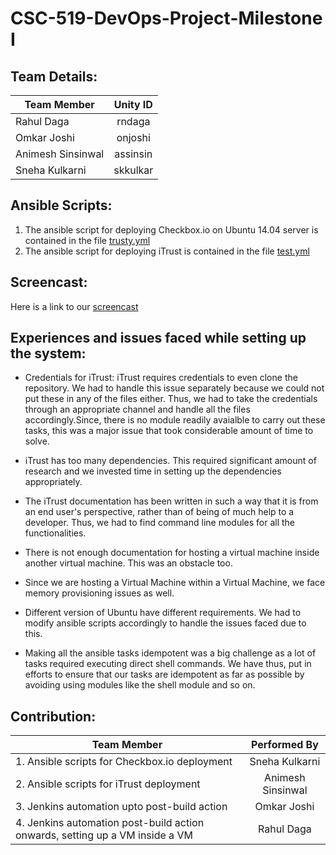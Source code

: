# CSC-519-DevOps-Project-Milestone I

## Team Details:

| Team Member             | Unity ID      | 
| ------------------------|:-------------:| 
| Rahul Daga              | rndaga        | 
| Omkar Joshi             | onjoshi       |  
| Animesh Sinsinwal       | assinsin      |   
| Sneha Kulkarni          | skkulkar      |



## Ansible Scripts:

1. The ansible script for deploying Checkbox.io on Ubuntu 14.04 server is contained in the file [trusty.yml]()
2. The ansible script for deploying iTrust is contained in the file [test.yml]()

## Screencast:

Here is a link to our [screencast]()


## Experiences and issues faced while setting up the system:

* Credentials for iTrust: 
iTrust requires credentials to even clone the repository. We had to handle this issue separately because we could not put these in any of the files either. Thus, we had to take the credentials through an appropriate channel and handle all the files accordingly.Since, there is no module readily avaialble to carry out these tasks, this was a major issue that took considerable amount of time to solve.

* iTrust has too many dependencies. This required significant amount of research and we invested time in setting up the   dependencies appropriately.

* The iTrust documentation has been written in such a way that it is from an end user's perspective, rather than of being of much help to a developer. Thus, we had to find command line modules for all the functionalities.

* There is not enough documentation for hosting a virtual machine inside another virtual machine. This was an obstacle too.

* Since we are hosting a Virtual Machine within a Virtual Machine, we face memory provisioning issues as well.

* Different version of Ubuntu have different requirements. We had to modify ansible scripts accordingly to handle the issues faced due to this.

* Making all the ansible tasks idempotent was a big challenge as a lot of tasks required executing direct shell commands. We have thus, put in efforts to ensure that our tasks are idempotent as far as possible by avoiding using modules like the shell module and so on.



## Contribution:


| Team Member                                                                        | Performed By           | 
| -----------------------------------------------------------------------------------|:----------------------:| 
| 1. Ansible scripts for Checkbox.io deployment                                      | Sneha Kulkarni         | 
| 2. Ansible scripts for iTrust deployment                                           | Animesh Sinsinwal      |  
| 3. Jenkins automation upto post-build action                                       | Omkar Joshi            |   
| 4. Jenkins automation post-build action onwards, setting up a VM inside a VM       | Rahul Daga             |


